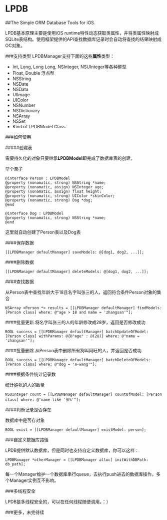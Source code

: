 # LPDB
##The Simple ORM Database Tools for iOS.

LPDB基本原理主要是使用iOS runtime特性动态获取类属性，并将类属性映射成SQLite表结构。使用框架提供的API查找数据库记录时会自动将查找的结果映射成OC对象。

###支持类型
LPDBManager支持下面的这些**属性**类型：

* Int, Long, Long Long, NSInteger, NSUInteger等各种整型
* Float, Double 浮点型
* NSString
* NSDate
* NSData
* UIImage
* UIColor
* NSNumber
* NSDictionary
* NSArray
* NSSet
* Kind of LPDBModel Class

###如何使用

#####创建表

需要持久化的对象只要继承**LPDBModel**即完成了数据库表的创建。

举个栗子

~~~objc
@interface Person : LPDBModel
@property (nonamatic, strong) NSString *name;
@property (nonamatic, assign) NSInteger age;
@property (nonamatic, assign) float height;
@property (nonamatic, strong) UIColor *skinColor;
@property (nonamatic, strong) Dog *dog;
@end

@interface Dog : LPDBModel
@property (nonamatic, strong) NSString *name;
@end
~~~

这里就自动创建了Person表以及Dog表

####保存数据
~~~objc
[[LPDBManager defaultManager] saveModels: @[dog1, dog2, ...]];
~~~

####删除数据

~~~objc
[[LPDBManager defaultManager] deleteModels: @[dog1, dog2, ...]];
~~~

####查找数据

从Person表中查找年龄大于18且名字叫张三的人，返回符合条件Person对象的集合

~~~objc
NSArray <Person *> results = [[LPDBManager defaultManager] findModels: [Person class] where: @"age > 18 and name = 'zhangsan'"];
~~~

####批量更新
将名字叫张三的人的年龄修改成28岁，返回是否修改成功

~~~objc
BOOL success = [[LPDBManager defaultManager] batchUpdateOfModel: [Person class] withParams: @{@"age" : @(28)} where: @"name = 'zhangsan'"];
~~~

####批量删除
从Person表中删除所有狗叫阿旺的人，并返回是否成功
~~~objc
BOOL success = [[LPDBManager defaultManager] batchDeleteOfModels: [Person class] where: @"dog = 'a-wang'"];
~~~

####根据条件统计记录数

统计姓张的人的数量

~~~objc
NSUInteger count = [[LPDBManager defaultManager] countOfModel: [Person class] where: @"name like '张%'"];
~~~

####判断记录是否存在

数据库中是否存对象

~~~objc
BOOL exist = [[LPDBManager defaultManager] existModel: person];
~~~


###自定义数据库路径

LPDB提供默认数据库，但是同时也支持自定义数据库，你可以这样：

~~~objc
LPDBManager *otherManager = [[LPDBManager alloc] initWithDBPath: db_path];
~~~

每一个Manager维护一个数据库串行queue，去执行push进去的数据库操作，多个Manager实例互不影响。

###多线程安全

LPDB是多线程安全的，可以在任何线程随便调用。：）

###更多，未完待续